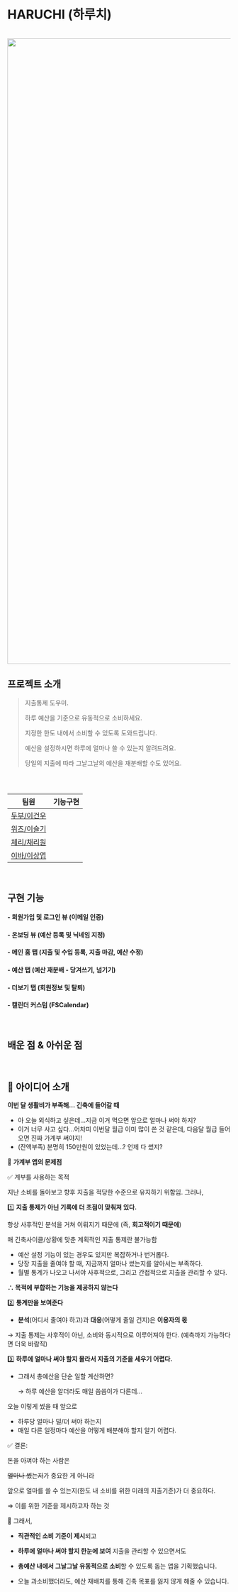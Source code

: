 # HARUCHI (하루치)

<p align="center">
  <br>
<img width="1410" alt="HARUCIReadme" src="https://github.com/user-attachments/assets/f2f9f30b-807f-427d-bc56-6a12f9747571">
  <br>
</p>



## 프로젝트 소개


<p align="justify">


> 지출통제 도우미.
>
> 하루 예산을 기준으로 유동적으로 소비하세요.
>
> 지정한 한도 내에서 소비할 수 있도록 도와드립니다.
>
> 예산을 설정하시면 하루에 얼마나 쓸 수 있는지 알려드려요.
>
> 당일의 지출에 따라 그날그날의 예산을 재분배할 수도 있어요.
>
> </p>



<br>

## 


|                      팀원                       | 기능구현 |
| :---------------------------------------------: | :------: |
|     [두부/이건우](https://github.com/2dubu)     |          |
| [위즈/이슬기](https://github.com/leeseulgi0208) |          |
|  [체리/채리원](https://github.com/cherry-p0p)   |          |
|   [이바/이상엽](https://github.com/sangyup12)   |          |


<br>

## 구현 기능

#### - 회원가입 및 로그인 뷰 (이메일 인증)  

#### - 온보딩 뷰 (예산 등록 및 닉네임 지정)

#### - 메인 홈 탭 (지출 및 수입 등록, 지출 마감, 예산 수정)

#### - 예산 탭 (예산 재분배 - 당겨쓰기, 넘기기)

#### - 더보기 탭 (회원정보 및 탈퇴)

#### - 캘린더 커스텀 (FSCalendar)

<br>

## 배운 점 & 아쉬운 점

<p align="justify">

</p>

<br>

##  📣 아이디어 소개

**이번 달 생활비가 부족해… 긴축에 들어갈 때**

- 아 오늘 외식하고 싶은데…지금 이거 먹으면 앞으로 얼마나 써야 하지?
- 이거 너무 사고 싶다…어차피 이번달 월급 이미 많이 쓴 것 같은데,
다음달 월급 들어오면 진짜 가계부 써야지!
- (잔액부족) 분명히 150만원이 있었는데…? 언제 다 썼지?

📌 **가계부 앱의 문제점**

<aside>
✅ 계부를 사용하는 목적

지난 소비를 돌아보고 향후 지출을 적당한 수준으로 유지하기 위함임. 그러나, 

</aside>

1️⃣ **지출 통제가 아닌 기록에 더 초점이 맞춰져 있다.**

항상 사후적인 분석을 거쳐 이뤄지기 때문에 (즉, **회고적이기 때문에**)

매 긴축사이클/상황에 맞춘 계획적인 지출 통제란 불가능함

- 예산 설정 기능이 있는 경우도 있지만 복잡하거나 번거롭다.
- 당장 지출을 줄여야 할 때, 지금까지 얼마나 썼는지를 알아서는 부족하다.
- 월별 통계가 나오고 나서야 사후적으로, 그리고 간접적으로 지출을 관리할 수 있다.

**∴ 목적에 부합하는 기능을 제공하지 않는다**

2️⃣ **통계만을 보여준다**

- **분석**(어디서 줄여야 하고)과 **대응**(어떻게 줄일 건지)은 **이용자의 몫**

→ 지출 통제는 사후적이 아닌, 소비와 동시적으로 이루어져야 한다.
    (예측까지 가능하다면 더욱 바람직)

3️⃣ **하루에 얼마나 써야 할지 몰라서 지출의 기준을 세우기 어렵다.**

- 그래서 총예산을 단순 일할 계산하면?

   → 하루 예산을 알더라도 매일 씀씀이가 다른데…

오늘 이렇게 썼을 때 앞으로

- 하루당 얼마나 덜/더 써야 하는지
- 매일 다른 일정마다 예산을 어떻게 배분해야 할지 알기 어렵다.

<aside>
✅  결론:

돈을 아껴야 하는 사람은 

~~얼마나 썼는지~~가 중요한 게 아니라

앞으로 얼마를 쓸 수 있는지(한도 내 소비를 위한 미래의 지출기준)가 더 중요하다.

⇒ 이를 위한 기준을 제시하고자 하는 것

</aside>

<aside>
🚧 그래서,

- **직관적인 소비 기준이 제시**되고
- **하루에 얼마나 써야 할지 한눈에 보여** 지출을 관리할 수 있으면서도
- **총예산 내에서 그날그날 유동적으로 소비**할 수 있도록 돕는 앱을 기획했습니다.

- 오늘 과소비했더라도, 예산 재배치를 통해 긴축 목표를 잃지 않게 해줄 수 있습니다.
</aside>
